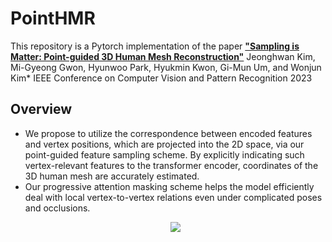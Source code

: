 # PointHMR

This repository is a Pytorch implementation of the paper [**"Sampling is Matter: Point-guided 3D Human Mesh Reconstruction"**](https://)
Jeonghwan Kim, Mi-Gyeong Gwon, Hyunwoo Park, Hyukmin Kwon, Gi-Mun Um, and Wonjun Kim*
IEEE Conference on Computer Vision and Pattern Recognition 2023

## Overview
- We propose to utilize the correspondence between encoded features and vertex positions, which are projected into the 2D space, via our point-guided feature sampling scheme. By explicitly indicating such vertex-relevant features to the transformer encoder, coordinates of the 3D human mesh are accurately estimated.
- Our progressive attention masking scheme helps the model efficiently deal with local vertex-to-vertex relations even under complicated poses and occlusions.
    <p align="center"><img src='https://github.com/DCVL-3D/PointHMR_release/blob/main/documents/fig1.png'></p>

<!-- ## Installation
## Training
## Evaluation
## Demo
## Contribution -->
